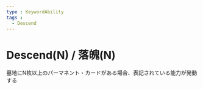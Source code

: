 ```yaml
---
type : KeywordAbility
tags : 
  - Descend
---
```

# Descend(N) / 落魄(N)

墓地にN枚以上のパーマネント・カードがある場合、表記されている能力が発動する

